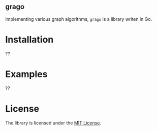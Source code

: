 grago
---

Implementing various graph algorithms, `grago` is a library writen in Go.

Installation
===

??

Examples
===

??

License
===

The library is licensed under the [MIT License](LICENSE).